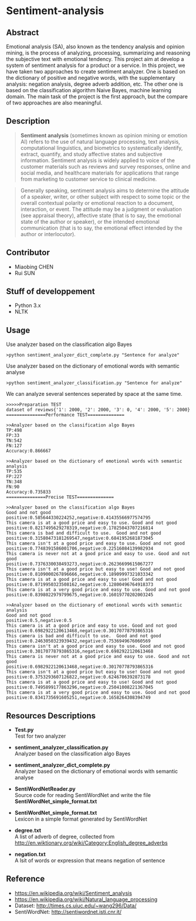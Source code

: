 # Sentiment-analysis
## Abstract
Emotional analysis (SA), also known as the tendency analysis and opinion mining, is the process of analyzing, processing, summarizing and reasoning the subjective text with emotional tendency. This project aim at develop a system of sentiment analysis for a product or a service. In this project, we have taken two approaches to create sentiment analyzer. One is based on the dictionary of positive and negative words, with the supplementary analysis: negation analysis, degree adverb addition, etc. The other one is based on the classification algorithm Naive Bayes, machine learning domain. The main task of the project is the first approach, but the compare of two approaches are also meaningful.

## Description
>**Sentiment analysis** (sometimes known as opinion mining or emotion AI) refers to the use of natural language processing, text analysis, computational linguistics, and biometrics to systematically identify, extract, quantify, and study affective states and subjective information. Sentiment analysis is widely applied to voice of the customer materials such as reviews and survey responses, online and social media, and healthcare materials for applications that range from marketing to customer service to clinical medicine.  
  
>Generally speaking, sentiment analysis aims to determine the attitude of a speaker, writer, or other subject with respect to some topic or the overall contextual polarity or emotional reaction to a document, interaction, or event. The attitude may be a judgment or evaluation (see appraisal theory), affective state (that is to say, the emotional state of the author or speaker), or the intended emotional communication (that is to say, the emotional effect intended by the author or interlocutor).

## Contributor
* Miaobing CHEN
* Rui SUN

## Stuff of developpement
* Python 3.x
* NLTK

## Usage
Use analyzer based on the classification algo Bayes
```
>python sentiment_analyzer_dict_complete.py "Sentence for analyze"
```
Use analyzer based on the dictionary of emotional words with semantic analyse
```
>python sentiment_analyzer_classification.py "Sentence for analyze"
```
We can analyze several sentences seperated by space at the same time.
```
>>>>>Preparation TEST
dataset of reviews{'1': 2000, '2': 2000, '3': 0, '4': 2000, '5': 2000}
===============Performance TEST==============

>>Analyzer based on the classification algo Bayes
TP:498
FP:33
TN:542
FN:127
Accuracy:0.866667

>>Analyzer based on the dictionary of emotional words with semantic analysis
TP:535
FP:227
TN:348
FN:90
Accuracy:0.735833
===============Precise TEST==============

>>Analyzer based on the classification algo Bayes
Good and not good
positive:0.585644330224252,negative:0.41435566977574795
This camera is at a good price and easy to use. Good and not good
positive:0.8217495629278319,negative:0.17825043707216814
This camera is bad and difficult to use.  Good and not good
positive:0.31580473181269547,negative:0.6841952681873045
This camera isn't at a good price and easy to use. Good and not good
positive:0.7748391586001706,negative:0.22516084139982934
This camera is never not at a good price and easy to use. Good and not good
positive:0.7376330038493273,negative:0.26236699615067277
This camera isn't at a good price but easy to use! Good and not good
positive:0.8109000267896666,negative:0.18909997321033342
This camera is at a good price and easy to use! Good and not good
positive:0.8719950323508162,negative:0.12800496764918373
This camera is at a very good price and easy to use. Good and not good
positive:0.8398022979799675,negative:0.16019770202003245

>>Analyzer based on the dictionary of emotional words with semantic analysis
Good and not good
positive:0.5,negative:0.5
This camera is at a good price and easy to use. Good and not good
positive:0.6982922120613468,negative:0.30170778793865316
This camera is bad and difficult to use.  Good and not good
positive:0.2463050323939432,negative:0.7536949676060569
This camera isn't at a good price and easy to use. Good and not good
positive:0.30170778793865316,negative:0.6982922120613468
This camera is never not at a good price and easy to use. Good and not good
positive:0.6982922120613468,negative:0.30170778793865316
This camera isn't at a good price but easy to use! Good and not good
positive:0.3753293607126822,negative:0.6246706392873178
This camera is at a good price and easy to use! Good and not good
positive:0.7495899177863296,negative:0.25041008221367045
This camera is at a very good price and easy to use. Good and not good
positive:0.8341735691605251,negative:0.1658264308394749
```
## Resources Descriptions
* **Test.py**  
  Test for two analyzer 
  
* **sentiment_analyzer_classification.py**   
  Analyzer based on the classification algo Bayes
  
* **sentiment_analyzer_dict_complete.py**  
  Analyzer based on the dictionary of emotional words with semantic analyse
  
* **SentiWordNetReader.py**  
  Source code for reading SentiWordNet and write the file **SentiWordNet_simple_format.txt**
  
* **SentiWordNet_simple_format.txt**  
  Lexicon in a simple format generated by SentiWordNet
  
* **degree.txt**  
  A list of adverb of degree, collected from http://en.wiktionary.org/wiki/Category:English_degree_adverbs
  
* **negation.txt**  
  A lsit of words or expression that means negation of sentence

## Reference
* https://en.wikipedia.org/wiki/Sentiment_analysis
* https://en.wikipedia.org/wiki/Natural_language_processing
* Dataset: http://times.cs.uiuc.edu/~wang296/Data/
* SentiWordNet: http://sentiwordnet.isti.cnr.it/
